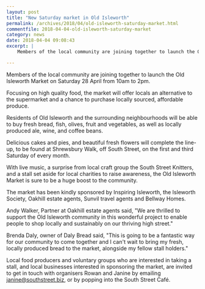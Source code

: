 ```yaml
---
layout: post
title: "New Saturday market in Old Isleworth"
permalink: /archives/2018/04/old-isleworth-saturday-market.html
commentfile: 2018-04-04-old-isleworth-saturday-market
category: news
date: 2018-04-04 09:08:43
excerpt: |
    Members of the local community are joining together to launch the Old Isleworth Market on Saturday 28 April from 10am to 2pm.  Focusing on high quality food, the market will offer locals an alternative to the supermarket and a chance to purchase locally sourced, affordable produce.

---
```


Members of the local community are joining together to launch the Old Isleworth Market on Saturday 28 April from 10am to 2pm.

Focusing on high quality food, the market will offer locals an alternative to the supermarket and a chance to purchase locally sourced, affordable produce.

Residents of Old Isleworth and the surrounding neighbourhoods will be able to buy fresh bread, fish, olives, fruit and vegetables, as well as locally produced ale, wine, and coffee beans.

Delicious cakes and pies, and beautiful fresh flowers will complete the line-up, to be found at Shrewsbury Walk, off South Street, on the first and third Saturday of every month.

With live music, a surprise from local craft group the South Street Knitters, and a stall set aside for local charities to raise awareness, the Old Isleworth Market is sure to be a huge boost to the community.

The market has been kindly sponsored by Inspiring Isleworth, the Isleworth Society, Oakhill estate agents, Sunvil travel agents and Bellway Homes.

Andy Walker, Partner at Oakhill estate agents said, "We are thrilled to support the Old Isleworth community in this wonderful project to enable people to shop locally and sustainably on our thriving high street."

Brenda Daly, owner of Daly Bread said, "This is going to be a fantastic way for our community to come together and I can't wait to bring my fresh, locally produced bread to the market, alongside my fellow stall holders."

Local food producers and voluntary groups who are interested in taking a stall, and local businesses interested in sponsoring the market, are invited to get in touch with organisers Rowan and Janine by emailing [janine@southstreet.biz](:mailto:janine@southstreet.biz), or by popping into the South Street Caf&#233;.
